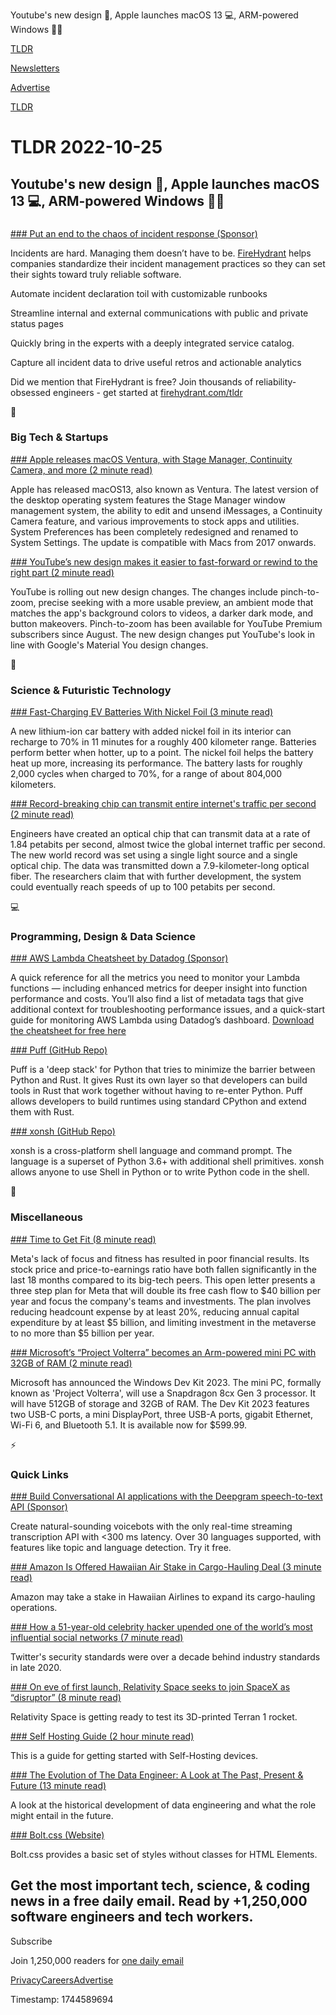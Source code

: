 Youtube's new design 🎥, Apple launches macOS 13 💻, ARM-powered Windows 👨‍💻

[TLDR](/)

[Newsletters](/newsletters)

[Advertise](https://advertise.tldr.tech/)

[TLDR](/)

# TLDR 2022-10-25

## Youtube's new design 🎥, Apple launches macOS 13 💻, ARM-powered Windows 👨‍💻

### 

[### Put an end to the chaos of incident response (Sponsor)](http://firehydrant.com/tldr)

Incidents are hard. Managing them doesn’t have to be. [FireHydrant](http://firehydrant.com/tldr) helps companies standardize their incident management practices so they can set their sights toward truly reliable software.

Automate incident declaration toil with customizable runbooks

Streamline internal and external communications with public and private status pages

Quickly bring in the experts with a deeply integrated service catalog.

Capture all incident data to drive useful retros and actionable analytics

Did we mention that FireHydrant is free? Join thousands of reliability-obsessed engineers - get started at [firehydrant.com/tldr](http://firehydrant.com/tldr)

📱

### Big Tech & Startups

[### Apple releases macOS Ventura, with Stage Manager, Continuity Camera, and more (2 minute read)](https://www.theverge.com/2022/10/24/23417326/apple-macos-ventura-release-how-to-install-stage-manager-continuity?utm_source=tldrnewsletter)

Apple has released macOS13, also known as Ventura. The latest version of the desktop operating system features the Stage Manager window management system, the ability to edit and unsend iMessages, a Continuity Camera feature, and various improvements to stock apps and utilities. System Preferences has been completely redesigned and renamed to System Settings. The update is compatible with Macs from 2017 onwards.

[### YouTube’s new design makes it easier to fast-forward or rewind to the right part (2 minute read)](https://www.theverge.com/2022/10/24/23420519/youtube-ui-redesign-desktop-mobile-seek-zoom-buttons?scrolla=5eb6d68b7fedc32c19ef33b4?utm_source=tldrnewsletter)

YouTube is rolling out new design changes. The changes include pinch-to-zoom, precise seeking with a more usable preview, an ambient mode that matches the app's background colors to videos, a darker dark mode, and button makeovers. Pinch-to-zoom has been available for YouTube Premium subscribers since August. The new design changes put YouTube's look in line with Google's Material You design changes.

🚀

### Science & Futuristic Technology

[### Fast-Charging EV Batteries With Nickel Foil (3 minute read)](https://spectrum.ieee.org/ev-battery-fast-charging?utm_source=tldrnewsletter)

A new lithium-ion car battery with added nickel foil in its interior can recharge to 70% in 11 minutes for a roughly 400 kilometer range. Batteries perform better when hotter, up to a point. The nickel foil helps the battery heat up more, increasing its performance. The battery lasts for roughly 2,000 cycles when charged to 70%, for a range of about 804,000 kilometers.

[### Record-breaking chip can transmit entire internet's traffic per second (2 minute read)](https://newatlas.com/telecommunications/optical-chip-fastest-data-transmission-record-entire-internet-traffic/?utm_source=tldrnewsletter)

Engineers have created an optical chip that can transmit data at a rate of 1.84 petabits per second, almost twice the global internet traffic per second. The new world record was set using a single light source and a single optical chip. The data was transmitted down a 7.9-kilometer-long optical fiber. The researchers claim that with further development, the system could eventually reach speeds of up to 100 petabits per second.

💻

### Programming, Design & Data Science

[### AWS Lambda Cheatsheet by Datadog (Sponsor)](https://www.datadoghq.com/resources/datadog-lambda-cheatsheet/?utm_source=advertisement&amp;utm_medium=newsletter&amp;utm_campaign=dg-tldrnewsletter-infra-ww-cheatsheet-lambda)

A quick reference for all the metrics you need to monitor your Lambda functions — including enhanced metrics for deeper insight into function performance and costs. You’ll also find a list of metadata tags that give additional context for troubleshooting performance issues, and a quick-start guide for monitoring AWS Lambda using Datadog’s dashboard. [Download the cheatsheet for free here](https://www.datadoghq.com/resources/datadog-lambda-cheatsheet/?utm_source=advertisement&utm_medium=newsletter&utm_campaign=dg-tldrnewsletter-infra-ww-cheatsheet-lambda)

[### Puff (GitHub Repo)](https://github.com/hansonkd/puff?utm_source=tldrnewsletter)

Puff is a 'deep stack' for Python that tries to minimize the barrier between Python and Rust. It gives Rust its own layer so that developers can build tools in Rust that work together without having to re-enter Python. Puff allows developers to build runtimes using standard CPython and extend them with Rust.

[### xonsh (GitHub Repo)](https://github.com/xonsh/xonsh?utm_source=tldrnewsletter)

xonsh is a cross-platform shell language and command prompt. The language is a superset of Python 3.6+ with additional shell primitives. xonsh allows anyone to use Shell in Python or to write Python code in the shell.

🎁

### Miscellaneous

[### Time to Get Fit (8 minute read)](https://medium.com/@alt.cap/time-to-get-fit-an-open-letter-from-altimeter-to-mark-zuckerberg-and-the-meta-board-of-392d94e80a18?utm_source=tldrnewsletter)

Meta's lack of focus and fitness has resulted in poor financial results. Its stock price and price-to-earnings ratio have both fallen significantly in the last 18 months compared to its big-tech peers. This open letter presents a three step plan for Meta that will double its free cash flow to $40 billion per year and focus the company's teams and investments. The plan involves reducing headcount expense by at least 20%, reducing annual capital expenditure by at least $5 billion, and limiting investment in the metaverse to no more than $5 billion per year.

[### Microsoft’s “Project Volterra” becomes an Arm-powered mini PC with 32GB of RAM (2 minute read)](https://arstechnica.com/gadgets/2022/10/microsofts-snapdragon-powered-mini-pc-for-devs-includes-32gb-of-ram-costs-599/?utm_source=tldrnewsletter)

Microsoft has announced the Windows Dev Kit 2023. The mini PC, formally known as 'Project Volterra', will use a Snapdragon 8cx Gen 3 processor. It will have 512GB of storage and 32GB of RAM. The Dev Kit 2023 features two USB-C ports, a mini DisplayPort, three USB-A ports, gigabit Ethernet, Wi-Fi 6, and Bluetooth 5.1. It is available now for $599.99.

⚡

### Quick Links

[### Build Conversational AI applications with the Deepgram speech-to-text API (Sponsor)](https://dpgr.am/11ce49d)

Create natural-sounding voicebots with the only real-time streaming transcription API with <300 ms latency. Over 30 languages supported, with features like topic and language detection. Try it free.

[### Amazon Is Offered Hawaiian Air Stake in Cargo-Hauling Deal (3 minute read)](https://archive.ph/7VJv4?utm_source=tldrnewsletter)

Amazon may take a stake in Hawaiian Airlines to expand its cargo-hauling operations.

[### How a 51-year-old celebrity hacker upended one of the world’s most influential social networks (7 minute read)](https://www.cnn.com/2022/10/17/tech/twitter-whistleblower-peiter-zatko-risk-takers-22/index.html?utm_source=tldrnewsletter)

Twitter's security standards were over a decade behind industry standards in late 2020.

[### On eve of first launch, Relativity Space seeks to join SpaceX as “disruptor” (8 minute read)](https://arstechnica.com/science/2022/10/on-eve-of-first-launch-relativity-space-seeks-to-join-spacex-as-disruptor/?comments=1?utm_source=tldrnewsletter)

Relativity Space is getting ready to test its 3D-printed Terran 1 rocket.

[### Self Hosting Guide (2 hour minute read)](https://github.com/mikeroyal/Self-Hosting-Guide?utm_source=tldrnewsletter)

This is a guide for getting started with Self-Hosting devices.

[### The Evolution of The Data Engineer: A Look at The Past, Present & Future (13 minute read)](https://airbyte.com/blog/data-engineering-past-present-and-future?utm_source=tldrnewsletter)

A look at the historical development of data engineering and what the role might entail in the future.

[### Bolt.css (Website)](https://boltcss.com/?utm_source=tldrnewsletter)

Bolt.css provides a basic set of styles without classes for HTML Elements.

## Get the most important tech, science, & coding news in a free daily email. Read by +1,250,000 software engineers and tech workers.

Subscribe

Join 1,250,000 readers for [one daily email](/api/latest/tech)

[Privacy](/privacy)[Careers](https://jobs.ashbyhq.com/tldr.tech)[Advertise](/tech/advertise)

Timestamp: 1744589694